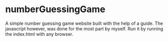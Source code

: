 # numberGuessingGame
A simple number guessing game website built with the help of a guide.
The javascript however, was done for the most part by myself. 
Run it by running the index.html with any browser.
